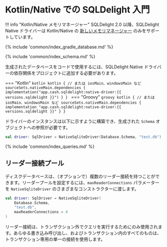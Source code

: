 # Kotlin/Native での SQLDelight 入門

!!! info "Kotlin/Native メモリマネージャー"
    SQLDelight 2.0 以降、SQLDelight Native ドライバーは Kotlin/Native の [新しいメモリマネージャー] のみをサポートしています。

{% include 'common/index_gradle_database.md' %}

{% include 'common/index_schema.md' %}

生成されたデータベースをコードで使用するには、SQLDelight Native ドライバーの依存関係をプロジェクトに追加する必要があります。

=== "Kotlin"
    ```kotlin
    kotlin {
      // または iosMain、windowsMain など
      sourceSets.nativeMain.dependencies {
        implementation("app.cash.sqldelight:native-driver:{{ versions.sqldelight }}")
      }
    }
    ```
=== "Groovy"
    ```groovy
    kotlin {
      // または iosMain、windowsMain など
      sourceSets.nativeMain.dependencies {
        implementation "app.cash.sqldelight:native-driver:{{ versions.sqldelight }}"
      }
    }
    ```

ドライバーのインスタンスは以下に示すように構築でき、生成された `Schema` オブジェクトへの参照が必要です。

```kotlin
val driver: SqlDriver = NativeSqliteDriver(Database.Schema, "test.db")
```

{% include 'common/index_queries.md' %}

## リーダー接続プール

ディスクデータベースは、（オプションで）複数のリーダー接続を持つことができます。リーダープールを設定するには、`maxReaderConnections` パラメーターを `NativeSqliteDriver` のさまざまなコンストラクターに渡します。

```kotlin
val driver: SqlDriver = NativeSqliteDriver(
    Database.Schema, 
    "test.db", 
    maxReaderConnections = 4
)
```

リーダー接続は、トランザクション外でクエリを実行するためにのみ使用されます。あらゆる書き込み呼び出し、およびトランザクション内のすべてのものは、トランザクション専用の単一の接続を使用します。

[新しいメモリマネージャー]: https://kotlinlang.org/docs/native-memory-manager.html
